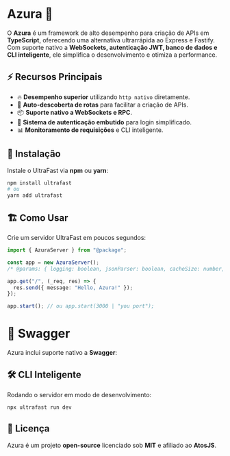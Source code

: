 # Azura 🚀

O **Azura** é um framework de alto desempenho para criação de APIs em **TypeScript**, oferecendo uma alternativa ultrarrápida ao Express e Fastify. Com suporte nativo a **WebSockets, autenticação JWT, banco de dados e CLI inteligente**, ele simplifica o desenvolvimento e otimiza a performance.

## ⚡ Recursos Principais

- 🔥 **Desempenho superior** utilizando `http nativo` diretamente.
- 🔄 **Auto-descoberta de rotas** para facilitar a criação de APIs.
- 📦 **Suporte nativo a WebSockets e RPC**.
- 🔐 **Sistema de autenticação embutido** para login simplificado.
- 📊 **Monitoramento de requisições** e CLI inteligente.

## 🚀 Instalação

Instale o UltraFast via **npm** ou **yarn**:

```sh
npm install ultrafast
# ou
yarn add ultrafast
```

## 🏗️ Como Usar

Crie um servidor UltraFast em poucos segundos:

```ts
import { AzuraServer } from "@package";

const app = new AzuraServer();
/* @params: { logging: boolean, jsonParser: boolean, cacheSize: number, cors: boolean, swagger: boolean } */

app.get("/", (_req, res) => {
  res.send({ message: "Hello, Azura!" });
});

app.start(); // ou app.start(3000 | "you port");
```

# 🔗 Swagger

Azura inclui suporte nativo a **Swagger**:


## 🛠️ CLI Inteligente
Rodando o servidor em modo de desenvolvimento:

```sh
npx ultrafast run dev
````

## 📜 Licença

Azura é um projeto **open-source** licenciado sob **MIT** e afiliado ao **AtosJS**.
